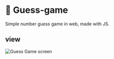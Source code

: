 # 🎲 Guess-game

Simple number guess game in web, made with JS.

## view

![Guess Game screen](https://github.com/GeorgeStoic/Guess-game/assets/121515528/2ec62fee-d40c-4239-be90-2f4c8b9bb7b6)
